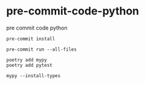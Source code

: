 # pre-commit-code-python
pre commit code python


```
pre-commit install
```

```
pre-commit run --all-files
```

```
poetry add mypy
poetry add pytest
```

```
mypy --install-types
```
